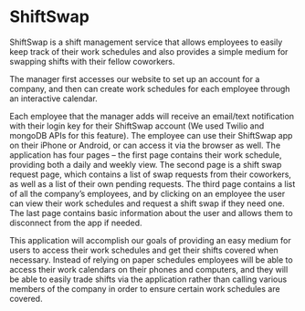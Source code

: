 ShiftSwap
====
ShiftSwap is a shift management service that allows employees to easily keep track of their work schedules and also provides a simple medium for swapping shifts with their fellow coworkers. 

The manager first accesses our website to set up an account for a company, and then can create work schedules for each employee through an interactive calendar. 

Each employee that the manager adds will receive an email/text notification with their login key for their ShiftSwap account (We used Twilio and mongoDB APIs for this feature). The employee can use their ShiftSwap app on their iPhone or Android, or can access it via the browser as well. The application has four pages – the first page contains their work schedule, providing both a daily and weekly view. The second page is a shift swap request page, which contains a list of swap requests from their coworkers, as well as a list of their own pending requests. The third page contains a list of all the company’s employees, and by clicking on an employee the user can view their work schedules and request a shift swap if they need one. The last page contains basic information about the user and allows them to disconnect from the app if needed. 

This application will accomplish our goals of providing an easy medium for users to access their work schedules and get their shifts covered when necessary. Instead of relying on paper schedules employees will be able to access their work calendars on their phones and computers, and they will be able to easily trade shifts via the application rather than calling various members of the company in order to ensure certain work schedules are covered. 
